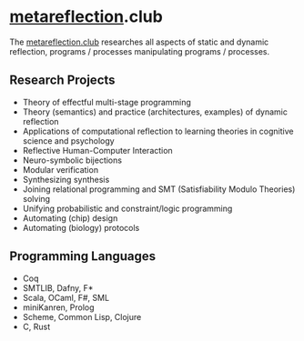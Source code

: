 # [metareflection](https://github.com/metareflection).club

The [metareflection.club](https://metareflection.club) researches all aspects of static and dynamic reflection, programs / processes manipulating programs / processes.

## Research Projects

- Theory of effectful multi-stage programming
- Theory (semantics) and practice (architectures, examples) of dynamic reflection
- Applications of computational reflection to learning theories in cognitive science and psychology
- Reflective Human-Computer Interaction
- Neuro-symbolic bijections
- Modular verification
- Synthesizing synthesis
- Joining relational programming and SMT (Satisfiability Modulo Theories) solving
- Unifying probabilistic and constraint/logic programming
- Automating (chip) design
- Automating (biology) protocols

## Programming Languages

- Coq
- SMTLIB, Dafny, F*
- Scala, OCaml, F#, SML
- miniKanren, Prolog
- Scheme, Common Lisp, Clojure
- C, Rust
